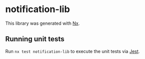 # notification-lib

This library was generated with [Nx](https://nx.dev).

## Running unit tests

Run `nx test notification-lib` to execute the unit tests via [Jest](https://jestjs.io).
